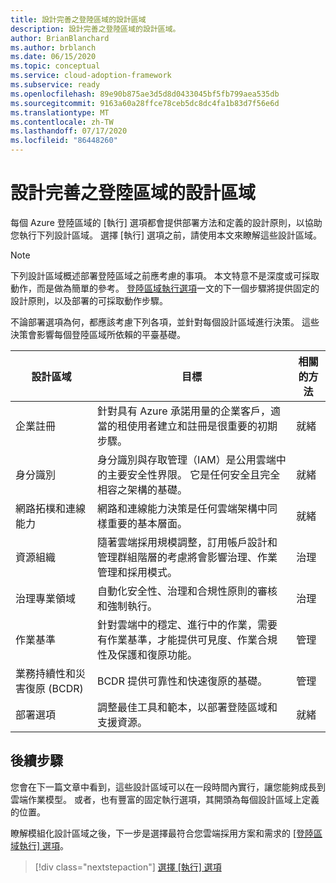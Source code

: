 ```yaml
---
title: 設計完善之登陸區域的設計區域
description: 設計完善之登陸區域的設計區域。
author: BrianBlanchard
ms.author: brblanch
ms.date: 06/15/2020
ms.topic: conceptual
ms.service: cloud-adoption-framework
ms.subservice: ready
ms.openlocfilehash: 89e90b875ae3d5d8d0433045bf5fb799aea535db
ms.sourcegitcommit: 9163a60a28ffce78ceb5dc8dc4fa1b83d7f56e6d
ms.translationtype: MT
ms.contentlocale: zh-TW
ms.lasthandoff: 07/17/2020
ms.locfileid: "86448260"
---
```

# <a name="design-areas-of-a-well-architected-landing-zone"></a>設計完善之登陸區域的設計區域

每個 Azure 登陸區域的 [執行] 選項都會提供部署方法和定義的設計原則，以協助您執行下列設計區域。 選擇 [執行] 選項之前，請使用本文來瞭解這些設計區域。

> [!NOTE]
> 下列設計區域概述部署登陸區域之前應考慮的事項。 本文特意不是深度或可採取動作，而是做為簡單的參考。 [登陸區域執行選項](./implementation-options.md)一文的下一個步驟將提供固定的設計原則，以及部署的可採取動作步驟。  

不論部署選項為何，都應該考慮下列各項，並針對每個設計區域進行決策。 這些決策會影響每個登陸區域所依賴的平臺基礎。

| 設計區域  | 目標  | 相關的方法 |
|---|---|---|
| 企業註冊 | 針對具有 Azure 承諾用量的企業客戶，適當的租使用者建立和註冊是很重要的初期步驟。 | 就緒 |
| 身分識別 | 身分識別與存取管理（IAM）是公用雲端中的主要安全性界限。 它是任何安全且完全相容之架構的基礎。 | 就緒 |
| 網路拓樸和連線能力 | 網路和連線能力決策是任何雲端架構中同樣重要的基本層面。 | 就緒 |
| 資源組織 | 隨著雲端採用規模調整，訂用帳戶設計和管理群組階層的考慮將會影響治理、作業管理和採用模式。 | 治理 |
| 治理專業領域 | 自動化安全性、治理和合規性原則的審核和強制執行。 | 治理 |
| 作業基準 | 針對雲端中的穩定、進行中的作業，需要有作業基準，才能提供可見度、作業合規性及保護和復原功能。 | 管理 |
| 業務持續性和災害復原 (BCDR) | BCDR 提供可靠性和快速復原的基礎。 | 管理 |
| 部署選項 | 調整最佳工具和範本，以部署登陸區域和支援資源。 | 就緒 |

## <a name="next-steps"></a>後續步驟

您會在下一篇文章中看到，這些設計區域可以在一段時間內實行，讓您能夠成長到雲端作業模型。 或者，也有豐富的固定執行選項，其開頭為每個設計區域上定義的位置。

瞭解模組化設計區域之後，下一步是選擇最符合您雲端採用方案和需求的 [[登陸區域執行] 選項](./implementation-options.md)。

> [!div class="nextstepaction"]
> [選擇 [執行] 選項](./implementation-options.md)
